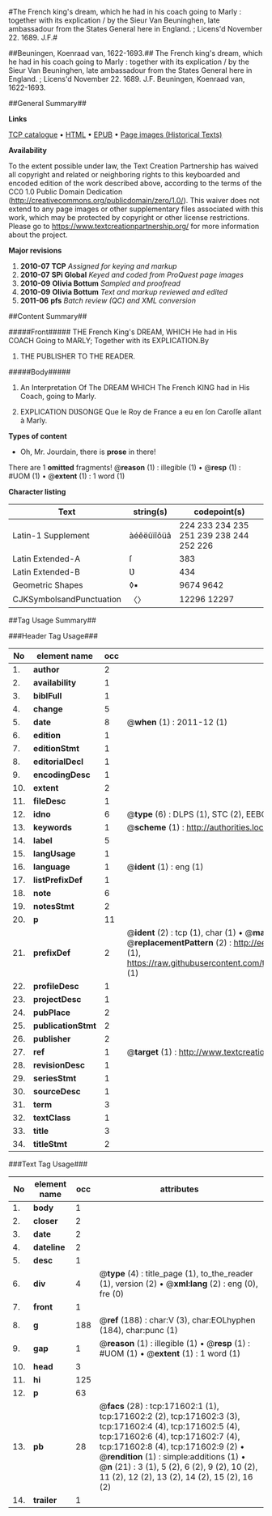 #The French king's dream, which he had in his coach going to Marly : together with its explication / by the Sieur Van Beuninghen, late ambassadour from the States General here in England. ; Licens'd November 22. 1689. J.F.#

##Beuningen, Koenraad van, 1622-1693.##
The French king's dream, which he had in his coach going to Marly : together with its explication / by the Sieur Van Beuninghen, late ambassadour from the States General here in England. ; Licens'd November 22. 1689. J.F.
Beuningen, Koenraad van, 1622-1693.

##General Summary##

**Links**

[TCP catalogue](http://www.ota.ox.ac.uk/tcp/)  • 
[HTML](http://tei.it.ox.ac.uk/tcp/Texts-HTML/free/A76/A76478.html)  • 
[EPUB](http://tei.it.ox.ac.uk/tcp/Texts-EPUB/free/A76/A76478.epub) • 
[Page images (Historical Texts)](https://historicaltexts.jisc.ac.uk/eebo-45504296e)

**Availability**

To the extent possible under law, the Text Creation Partnership has waived all copyright and related or neighboring rights to this keyboarded and encoded edition of the work described above, according to the terms of the CC0 1.0 Public Domain Dedication (http://creativecommons.org/publicdomain/zero/1.0/). This waiver does not extend to any page images or other supplementary files associated with this work, which may be protected by copyright or other license restrictions. Please go to https://www.textcreationpartnership.org/ for more information about the project.

**Major revisions**

1. __2010-07__ __TCP__ *Assigned for keying and markup*
1. __2010-07__ __SPi Global__ *Keyed and coded from ProQuest page images*
1. __2010-09__ __Olivia Bottum__ *Sampled and proofread*
1. __2010-09__ __Olivia Bottum__ *Text and markup reviewed and edited*
1. __2011-06__ __pfs__ *Batch review (QC) and XML conversion*

##Content Summary##

#####Front#####
THE French King's DREAM, WHICH He had in His COACH Going to MARLY; Together with its EXPLICATION.By 
1. THE PUBLISHER TO THE READER.

#####Body#####

1. An Interpretation Of The DREAM WHICH The French KING had in His Coach, going to Marly.

1. EXPLICATION DƲSONGE Que le Roy de France a eu en ſon Caroſſe allant à Marly.

**Types of content**

  * Oh, Mr. Jourdain, there is **prose** in there!

There are 1 **omitted** fragments! 
 @__reason__ (1) : illegible (1)  •  @__resp__ (1) : #UOM (1)  •  @__extent__ (1) : 1 word (1)

**Character listing**


|Text|string(s)|codepoint(s)|
|---|---|---|
|Latin-1 Supplement|àéêëûïîôüâ|224 233 234 235 251 239 238 244 252 226|
|Latin Extended-A|ſ|383|
|Latin Extended-B|Ʋ|434|
|Geometric Shapes|◊▪|9674 9642|
|CJKSymbolsandPunctuation|〈〉|12296 12297|

##Tag Usage Summary##

###Header Tag Usage###

|No|element name|occ|attributes|
|---|---|---|---|
|1.|__author__|2||
|2.|__availability__|1||
|3.|__biblFull__|1||
|4.|__change__|5||
|5.|__date__|8| @__when__ (1) : 2011-12 (1)|
|6.|__edition__|1||
|7.|__editionStmt__|1||
|8.|__editorialDecl__|1||
|9.|__encodingDesc__|1||
|10.|__extent__|2||
|11.|__fileDesc__|1||
|12.|__idno__|6| @__type__ (6) : DLPS (1), STC (2), EEBO-CITATION (1), OCLC (1), VID (1)|
|13.|__keywords__|1| @__scheme__ (1) : http://authorities.loc.gov/ (1)|
|14.|__label__|5||
|15.|__langUsage__|1||
|16.|__language__|1| @__ident__ (1) : eng (1)|
|17.|__listPrefixDef__|1||
|18.|__note__|6||
|19.|__notesStmt__|2||
|20.|__p__|11||
|21.|__prefixDef__|2| @__ident__ (2) : tcp (1), char (1)  •  @__matchPattern__ (2) : ([0-9\-]+):([0-9IVX]+) (1), (.+) (1)  •  @__replacementPattern__ (2) : http://eebo.chadwyck.com/downloadtiff?vid=$1&page=$2 (1), https://raw.githubusercontent.com/textcreationpartnership/Texts/master/tcpchars.xml#$1 (1)|
|22.|__profileDesc__|1||
|23.|__projectDesc__|1||
|24.|__pubPlace__|2||
|25.|__publicationStmt__|2||
|26.|__publisher__|2||
|27.|__ref__|1| @__target__ (1) : http://www.textcreationpartnership.org/docs/. (1)|
|28.|__revisionDesc__|1||
|29.|__seriesStmt__|1||
|30.|__sourceDesc__|1||
|31.|__term__|3||
|32.|__textClass__|1||
|33.|__title__|3||
|34.|__titleStmt__|2||


###Text Tag Usage###

|No|element name|occ|attributes|
|---|---|---|---|
|1.|__body__|1||
|2.|__closer__|2||
|3.|__date__|2||
|4.|__dateline__|2||
|5.|__desc__|1||
|6.|__div__|4| @__type__ (4) : title_page (1), to_the_reader (1), version (2)  •  @__xml:lang__ (2) : eng (0), fre (0)|
|7.|__front__|1||
|8.|__g__|188| @__ref__ (188) : char:V (3), char:EOLhyphen (184), char:punc (1)|
|9.|__gap__|1| @__reason__ (1) : illegible (1)  •  @__resp__ (1) : #UOM (1)  •  @__extent__ (1) : 1 word (1)|
|10.|__head__|3||
|11.|__hi__|125||
|12.|__p__|63||
|13.|__pb__|28| @__facs__ (28) : tcp:171602:1 (1), tcp:171602:2 (2), tcp:171602:3 (3), tcp:171602:4 (4), tcp:171602:5 (4), tcp:171602:6 (4), tcp:171602:7 (4), tcp:171602:8 (4), tcp:171602:9 (2)  •  @__rendition__ (1) : simple:additions (1)  •  @__n__ (21) : 3 (1), 5 (2), 6 (2), 9 (2), 10 (2), 11 (2), 12 (2), 13 (2), 14 (2), 15 (2), 16 (2)|
|14.|__trailer__|1||
